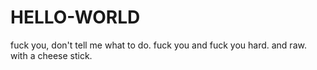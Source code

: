 # HELLO-WORLD
fuck you, don't tell me what to do.
fuck you and fuck you hard. and raw. with a cheese stick.
